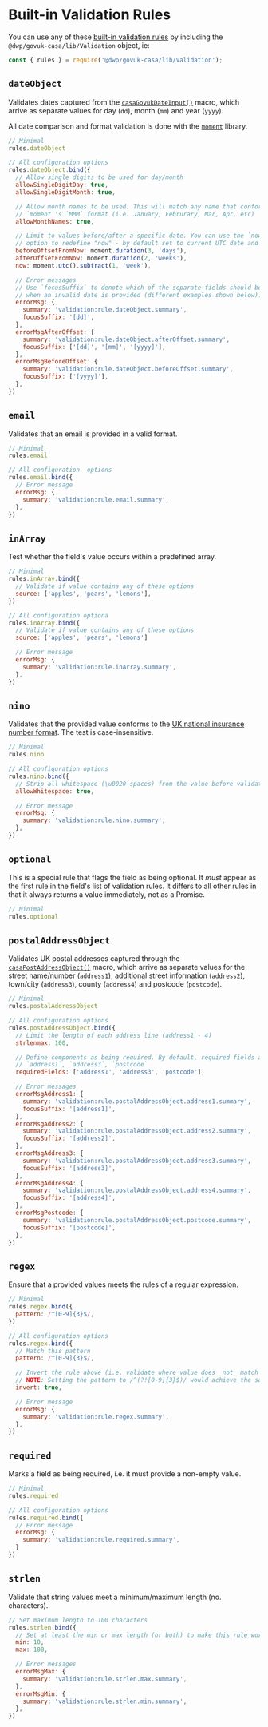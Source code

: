 # Built-in Validation Rules

You can use any of these [built-in validation rules](../lib/validation/rules/) by including the `@dwp/govuk-casa/lib/Validation` object, ie:

```javascript
const { rules } = require('@dwp/govuk-casa/lib/Validation');
```

## `dateObject`

Validates dates captured from the [`casaGovukDateInput()`](../views/casa/components/date-input) macro, which arrive as separate values for day (`dd`), month (`mm`) and year (`yyyy`).

All date comparison and format validation is done with the [`moment`](https://momentjs.com/) library.

```javascript
// Minimal
rules.dateObject
```

```javascript
// All configuration options
rules.dateObject.bind({
  // Allow single digits to be used for day/month
  allowSingleDigitDay: true,
  allowSingleDigitMonth: true,

  // Allow month names to be used. This will match any name that conforms to
  // `moment`'s `MMM` format (i.e. January, Februrary, Mar, Apr, etc)
  allowMonthNames: true,

  // Limit to values before/after a specific date. You can use the `now`
  // option to redefine "now" - by default set to current UTC date and time.
  beforeOffsetFromNow: moment.duration(3, 'days'),
  afterOffsetFromNow: moment.duration(2, 'weeks'),
  now: moment.utc().subtract(1, 'week'),

  // Error messages
  // Use `focusSuffix` to denote which of the separate fields should be highlighted
  // when an invalid date is provided (different examples shown below).
  errorMsg: {
    summary: 'validation:rule.dateObject.summary',
    focusSuffix: '[dd]',
  },
  errorMsgAfterOffset: {
    summary: 'validation:rule.dateObject.afterOffset.summary',
    focusSuffix: ['[dd]', '[mm]', '[yyyy]'],
  },
  errorMsgBeforeOffset: {
    summary: 'validation:rule.dateObject.beforeOffset.summary',
    focusSuffix: ['[yyyy]'],
  },
})
```

## `email`

Validates that an email is provided in a valid format.

```javascript
// Minimal
rules.email
```

```javascript
// All configuration  options
rules.email.bind({
  // Error message
  errorMsg: {
    summary: 'validation:rule.email.summary',
  },
})
```

## `inArray`

Test whether the field's value occurs within a predefined array.

```javascript
// Minimal
rules.inArray.bind({
  // Validate if value contains any of these options
  source: ['apples', 'pears', 'lemons'],
})
```

```javascript
// All configuration optiona
rules.inArray.bind({
  // Validate if value contains any of these options
  source: ['apples', 'pears', 'lemons']

  // Error message
  errorMsg: {
    summary: 'validation:rule.inArray.summary',
  },
})
```

## `nino`

Validates that the provided value conforms to the [UK national insurance number format](https://en.wikipedia.org/wiki/National_Insurance_number#Format). The test is case-insensitive.

```javascript
// Minimal
rules.nino
```

```javascript
// All configuration options
rules.nino.bind({
  // Strip all whitespace (\u0020 spaces) from the value before validating it
  allowWhitespace: true,

  // Error message
  errorMsg: {
    summary: 'validation:rule.nino.summary',
  },
})
```

## `optional`

This is a special rule that flags the field as being optional. It _must_ appear as the first rule in the field's list of validation rules. It differs to all other rules in that it always returns a value immediately, not as a Promise.

```javascript
// Minimal
rules.optional
```

## `postalAddressObject`

Validates UK postal addresses captured through the [`casaPostAddressObject()`](../views/casa/components/postal-address-object/README.md) macro, which arrive as separate values for the street name/number (`address1`), additional street information (`address2`), town/city (`address3`), county (`address4`) and postcode (`postcode`).

```javascript
// Minimal
rules.postalAddressObject
```

```javascript
// All configuration options
rules.postAddressObject.bind({
  // Limit the length of each address line (address1 - 4)
  strlenmax: 100,

  // Define components as being required. By default, required fields are
  // `address1`, `address3`, `postcode`
  requiredFields: ['address1', 'address3', 'postcode'],

  // Error messages
  errorMsgAddress1: {
    summary: 'validation:rule.postalAddressObject.address1.summary',
    focusSuffix: '[address1]',
  },
  errorMsgAddress2: {
    summary: 'validation:rule.postalAddressObject.address2.summary',
    focusSuffix: '[address2]',
  },
  errorMsgAddress3: {
    summary: 'validation:rule.postalAddressObject.address3.summary',
    focusSuffix: '[address3]',
  },
  errorMsgAddress4: {
    summary: 'validation:rule.postalAddressObject.address4.summary',
    focusSuffix: '[address4]',
  },
  errorMsgPostcode: {
    summary: 'validation:rule.postalAddressObject.postcode.summary',
    focusSuffix: '[postcode]',
  },
})
```

## `regex`

Ensure that a provided values meets the rules of a regular expression.

```javascript
// Minimal
rules.regex.bind({
  pattern: /^[0-9]{3}$/,
})
```

```javascript
// All configuration options
rules.regex.bind({
  // Match this pattern
  pattern: /^[0-9]{3}$/,

  // Invert the rule above (i.e. validate where value does _not_ match the regex).
  // NOTE: Setting the pattern to /^(?![0-9]{3}$)/ would achieve the same result.
  invert: true,

  // Error message
  errorMsg: {
    summary: 'validation:rule.regex.summary',
  },
})
```

## `required`

Marks a field as being required, i.e. it must provide a non-empty value.

```javascript
// Minimal
rules.required
```

```javascript
// All configuration options
rules.required.bind({
  // Error message
  errorMsg: {
    summary: 'validation:rule.required.summary',
  }
})
```

## `strlen`

Validate that string values meet a minimum/maximum length (no. characters).

```javascript
// Set maximum length to 100 characters
rules.strlen.bind({
  // Set at least the min or max length (or both) to make this rule worthwhile
  min: 10,
  max: 100,

  // Error messages
  errorMsgMax: {
    summary: 'validation:rule.strlen.max.summary',
  },
  errorMsgMin: {
    summary: 'validation:rule.strlen.min.summary',
  },
})
```
